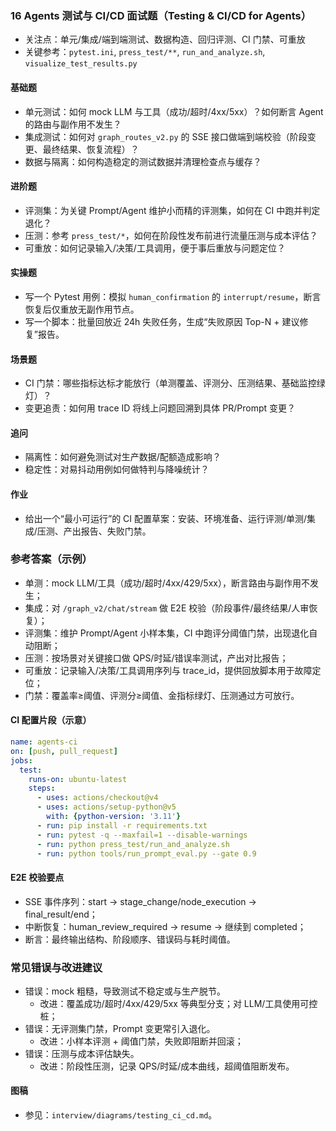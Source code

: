 ### 16 Agents 测试与 CI/CD 面试题（Testing & CI/CD for Agents）

- 关注点：单元/集成/端到端测试、数据构造、回归评测、CI 门禁、可重放
- 关键参考：`pytest.ini`, `press_test/**`, `run_and_analyze.sh`, `visualize_test_results.py`

#### 基础题
- 单元测试：如何 mock LLM 与工具（成功/超时/4xx/5xx）？如何断言 Agent 的路由与副作用不发生？
- 集成测试：如何对 `graph_routes_v2.py` 的 SSE 接口做端到端校验（阶段变更、最终结果、恢复流程）？
- 数据与隔离：如何构造稳定的测试数据并清理检查点与缓存？

#### 进阶题
- 评测集：为关键 Prompt/Agent 维护小而精的评测集，如何在 CI 中跑并判定退化？
- 压测：参考 `press_test/*`，如何在阶段性发布前进行流量压测与成本评估？
- 可重放：如何记录输入/决策/工具调用，便于事后重放与问题定位？

#### 实操题
- 写一个 Pytest 用例：模拟 `human_confirmation` 的 `interrupt/resume`，断言恢复后仅重放无副作用节点。
- 写一个脚本：批量回放近 24h 失败任务，生成“失败原因 Top-N + 建议修复”报告。

#### 场景题
- CI 门禁：哪些指标达标才能放行（单测覆盖、评测分、压测结果、基础监控绿灯）？
- 变更追责：如何用 trace ID 将线上问题回溯到具体 PR/Prompt 变更？

#### 追问
- 隔离性：如何避免测试对生产数据/配额造成影响？
- 稳定性：对易抖动用例如何做特判与降噪统计？

#### 作业
- 给出一个“最小可运行”的 CI 配置草案：安装、环境准备、运行评测/单测/集成/压测、产出报告、失败门禁。

### 参考答案（示例）
- 单测：mock LLM/工具（成功/超时/4xx/429/5xx），断言路由与副作用不发生；
- 集成：对 `/graph_v2/chat/stream` 做 E2E 校验（阶段事件/最终结果/人审恢复）；
- 评测集：维护 Prompt/Agent 小样本集，CI 中跑评分阈值门禁，出现退化自动阻断；
- 压测：按场景对关键接口做 QPS/时延/错误率测试，产出对比报告；
- 可重放：记录输入/决策/工具调用序列与 trace_id，提供回放脚本用于故障定位；
- 门禁：覆盖率≥阈值、评测分≥阈值、金指标绿灯、压测通过方可放行。

#### CI 配置片段（示意）
```yaml
name: agents-ci
on: [push, pull_request]
jobs:
  test:
    runs-on: ubuntu-latest
    steps:
      - uses: actions/checkout@v4
      - uses: actions/setup-python@v5
        with: {python-version: '3.11'}
      - run: pip install -r requirements.txt
      - run: pytest -q --maxfail=1 --disable-warnings
      - run: python press_test/run_and_analyze.sh
      - run: python tools/run_prompt_eval.py --gate 0.9
```

#### E2E 校验要点
- SSE 事件序列：start → stage_change/node_execution → final_result/end；
- 中断恢复：human_review_required → resume → 继续到 completed；
- 断言：最终输出结构、阶段顺序、错误码与耗时阈值。

### 常见错误与改进建议
- 错误：mock 粗糙，导致测试不稳定或与生产脱节。
  - 改进：覆盖成功/超时/4xx/429/5xx 等典型分支；对 LLM/工具使用可控桩；
- 错误：无评测集门禁，Prompt 变更常引入退化。
  - 改进：小样本评测 + 阈值门禁，失败即阻断并回滚；
- 错误：压测与成本评估缺失。
  - 改进：阶段性压测，记录 QPS/时延/成本曲线，超阈值阻断发布。

#### 图稿
- 参见：`interview/diagrams/testing_ci_cd.md`。
